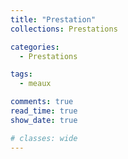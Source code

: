 ```yaml
---
title: "Prestation"
collections: Prestations

categories:
  - Prestations

tags:
  - meaux

comments: true
read_time: true
show_date: true

# classes: wide
---
```



